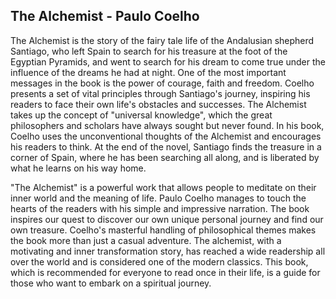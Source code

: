 ## The Alchemist - Paulo Coelho

The Alchemist is the story of the fairy tale life of the Andalusian shepherd Santiago, who left Spain to search for his treasure at the foot of the Egyptian Pyramids, and went to search for his dream to come true under the influence of the dreams he had at night. One of the most important messages in the book is the power of courage, faith and freedom. Coelho presents a set of vital principles through Santiago's journey, inspiring his readers to face their own life's obstacles and successes. The Alchemist takes up the concept of "universal knowledge", which the great philosophers and scholars have always sought but never found. In his book, Coelho uses the unconventional thoughts of the Alchemist and encourages his readers to think. At the end of the novel, Santiago finds the treasure in a corner of Spain, where he has been searching all along, and is liberated by what he learns on his way home.

"The Alchemist" is a powerful work that allows people to meditate on their inner world and the meaning of life. Paulo Coelho manages to touch the hearts of the readers with his simple and impressive narration. The book inspires our quest to discover our own unique personal journey and find our own treasure. Coelho's masterful handling of philosophical themes makes the book more than just a casual adventure. The alchemist, with a motivating and inner transformation story, has reached a wide readership all over the world and is considered one of the modern classics. This book, which is recommended for everyone to read once in their life, is a guide for those who want to embark on a spiritual journey.